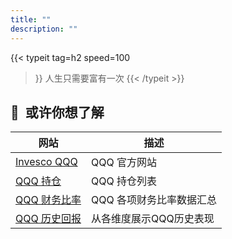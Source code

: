 ```yaml
---
title: ""
description: ""
---
```


{{< typeit 
  tag=h2
  speed=100
>}}
人生只需要富有一次
{{< /typeit >}}

<!-- TradingView Widget BEGIN -->
<div class="tradingview-widget-container">
  <script type="text/javascript" src="https://s3.tradingview.com/external-embedding/embed-widget-mini-symbol-overview.js" async>
  {
  "symbol": "NASDAQ:QQQ",
  "width": 350,
  "height": 220,
  "locale": "zh_CN",
  "dateRange": "12M",
  "colorTheme": "light",
  "isTransparent": false,
  "autosize": false,
  "largeChartUrl": ""
}
  </script>
</div>
<!-- TradingView Widget END -->

## 🔗&nbsp;&nbsp;或许你想了解

| 网站 | 描述 |
|---|---|
| [Invesco QQQ](https://www.invesco.com/us/financial-products/etfs/product-detail?audienceType=Investor&productId=ETF-QQQ) | QQQ 官方网站 |
| [QQQ 持仓](https://www.invesco.com/us/financial-products/etfs/holdings?audienceType=Investor&ticker=QQQ) | QQQ 持仓列表 | 
| [QQQ 财务比率](https://marketchameleon.com/Overview/QQQ/ETF-Financial-Ratios/) | QQQ 各项财务比率数据汇总 | 
| [QQQ 历史回报](https://www.lazyportfolioetf.com/etf/invesco-qqq-trust-qqq/) | 从各维度展示QQQ历史表现 |
